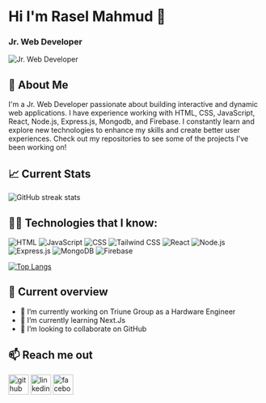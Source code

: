 # Hi I'm Rasel Mahmud 👋
### Jr. Web Developer 
![Jr. Web Developer ]([https://media.licdn.com/dms/image/D5616AQHv9L2a9h_Mqg/profile-displaybackgroundimage-shrink_350_1400/0/1720247248539?e=1725494400&v=beta&t=2BJkOxt9QaDuJfv9v-AgJX4ignH_VKNZE0Inmr1Rk4s](https://media.licdn.com/dms/image/v2/D5616AQHv9L2a9h_Mqg/profile-displaybackgroundimage-shrink_350_1400/profile-displaybackgroundimage-shrink_350_1400/0/1720247248539?e=1731542400&v=beta&t=TEe8TbOETDa9WRYxvTSiPV1ULwF4Ko_ZolSOMhyOkOo))


## 🚀 About Me
I'm a Jr. Web Developer passionate about building interactive and dynamic web applications. I have experience working with HTML, CSS, JavaScript,  React, Node.js, Express.js, Mongodb, and Firebase. I constantly learn and explore new technologies to enhance my skills and create better user experiences. Check out my repositories to see some of the projects I've been working on!


## :chart_with_upwards_trend: Current Stats
![GitHub streak stats](https://streak-stats.demolab.com/?user=/Rasel9360)


## 👨‍💻 Technologies that I know:  
![HTML](https://img.shields.io/badge/-HTML5-000?&logo=HTML5)
![JavaScript](https://img.shields.io/badge/-JavaScript-000?&logo=JavaScript)
![CSS](https://img.shields.io/badge/-CSS3-000?&logo=CSS3)
![Tailwind CSS](https://img.shields.io/badge/-Tailwind%20CSS-000?&logo=Tailwind%20CSS)
![React](https://img.shields.io/badge/-React-000?&logo=React)
![Node.js](https://img.shields.io/badge/-Node.js-000?&logo=Node.js)
![Express.js](https://img.shields.io/badge/-Express.js-000?&logo=Express)
![MongoDB](https://img.shields.io/badge/-MongoDB-000?&logo=MongoDB)
![Firebase](https://img.shields.io/badge/-Firebase-000?&logo=Firebase)


[![Top Langs](https://github-readme-stats.vercel.app/api/top-langs/?username=Rasel9360)](https://github.com/anuraghazra/github-readme-stats)


## :eyes: Current overview
- 🔭 I’m currently working on Triune Group as a Hardware Engineer 
- 🌱 I’m currently learning Next.Js 
- 👯 I’m looking to collaborate on GitHub

  
## :mailbox: Reach me out
[<img src='https://cdn.jsdelivr.net/npm/simple-icons@3.0.1/icons/github.svg' alt='github' height='40'>](https://github.com//Rasel9360)  [<img src='https://cdn.jsdelivr.net/npm/simple-icons@3.0.1/icons/linkedin.svg' alt='linkedin' height='40'>](https://www.linkedin.com/in/Rasel9360/)  [<img src='https://cdn.jsdelivr.net/npm/simple-icons@3.0.1/icons/facebook.svg' alt='facebook' height='40'>](https://www.facebook.com/Rasel9360) 

  

